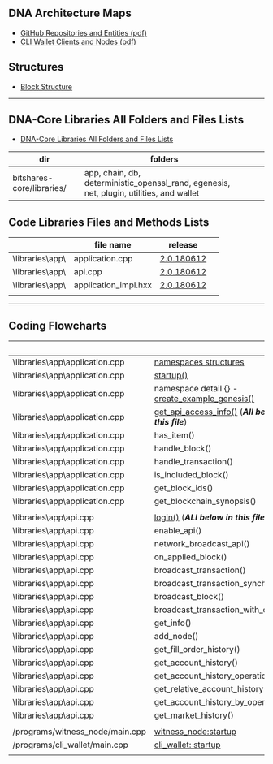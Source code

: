 
## DNA Architecture Maps
- [GitHub Repositories and Entities (pdf)](../knowledge_base/shared_files/BitShares_Architecture-V3.pdf)
- [CLI Wallet Clients and Nodes (pdf)](../knowledge_base/shared_files/BitShares_Architecture-Cli-v2.pdf)

## Structures
- [Block Structure](../knowledge_base/shared_files/structures/DNA-Block-Structurev1.pdf)

*****

## DNA-Core Libraries All Folders and Files Lists

- [DNA-Core Libraries All Folders and Files Lists](../knowledge_base/shared_files/DNA-Core-Libraries-List20180725.pdf)

| dir | folders |  |  |
|---|---|---|---|
| bitshares-core/libraries/  | app, chain, db, deterministic_openssl_rand, egenesis, net, plugin, utilities, and wallet  |  |


## Code Libraries Files and Methods Lists

|  | file name | release |  |
|---|---|---|---|
| \libraries\app\  | application.cpp | [2.0.180612](../knowledge_base/shared_files/files_methods/Core_Release_2-0-180612-app-cpp.pdf)  |  |
| \libraries\app\ | api.cpp | [2.0.180612](../knowledge_base/shared_files/files_methods/Core_Release_2-0-180612-api-cpp.pdf) |  |
| \libraries\app\ | application_impl.hxx | [2.0.180612](../knowledge_base/shared_files/files_methods/Core_Release_2-0-180612-app-impl-hxx.pdf) |  |
|  |  |  |  |


***

## Coding Flowcharts

|  | | release | |
|---|---|---|---|
|\libraries\app\application.cpp | [namespaces structures ](../knowledge_base/shared_files/application-cpp-namespaces.pdf) | 2.0.180612 |
| \libraries\app\application.cpp | [startup()](../knowledge_base/shared_files/application-cpp-startup.pdf) | 2.0.180612 |
|\libraries\app\application.cpp | namespace detail {} - [create_example_genesis()](../knowledge_base/shared_files/application-cpp-ns-detail.pdf) | 2.0.180612 |
| \libraries\app\application.cpp | [get_api_access_info()](../knowledge_base/shared_files/files_methods/application-cpp-20180721.pdf)  (***All below in this file***) | 2.0.180612 |
| \libraries\app\application.cpp | has_item()  | 2.0.180612 |
| \libraries\app\application.cpp | handle_block()  | 2.0.180612 |
| \libraries\app\application.cpp | handle_transaction() | 2.0.180612 |
| \libraries\app\application.cpp |  is_included_block() | 2.0.180612 |
| \libraries\app\application.cpp | get_block_ids()  | 2.0.180612 |
| \libraries\app\application.cpp | get_blockchain_synopsis() | 2.0.180612 |
|  |  |  |  |
| \libraries\app\api.cpp |[login()](../knowledge_base/shared_files/files_methods/api-cpp-1-20180721.pdf) (***ALl below in this file***)  | 2.0.180612 |
| \libraries\app\api.cpp | enable_api()  | 2.0.180612 |
| \libraries\app\api.cpp | network_broadcast_api()  | 2.0.180612 |
| \libraries\app\api.cpp |on_applied_block()    | 2.0.180612 |
| \libraries\app\api.cpp | broadcast_transaction()  | 2.0.180612 |
| \libraries\app\api.cpp | broadcast_transaction_synchronous() | 2.0.180612 |
| \libraries\app\api.cpp | broadcast_block()  | 2.0.180612 |
| \libraries\app\api.cpp | broadcast_transaction_with_callback()  | 2.0.180612 |
| \libraries\app\api.cpp | get_info()  | 2.0.180612 |
| \libraries\app\api.cpp | add_node()  | 2.0.180612 |
| \libraries\app\api.cpp | get_fill_order_history()   | 2.0.180612 |
| \libraries\app\api.cpp | get_account_history()  | 2.0.180612 |
| \libraries\app\api.cpp | get_account_history_operations( ) | 2.0.180612 |
| \libraries\app\api.cpp | get_relative_account_history()  | 2.0.180612 |
| \libraries\app\api.cpp | get_account_history_by_operations() | 2.0.180612 |
| \libraries\app\api.cpp | get_market_history()  | 2.0.180612 |
|  |  |  |  |
| /programs/witness_node/main.cpp | [witness_node:startup](../knowledge_base/shared_files/witness_node_ex-codeflows.pdf) | 2.0.180612 |  |
| /programs/cli_wallet/main.cpp | [cli_wallet: startup](../knowledge_base/shared_files/cli_wallet_exe-codeflow.pdf) |2.0.180612  |  |
|  |  |  |  |

